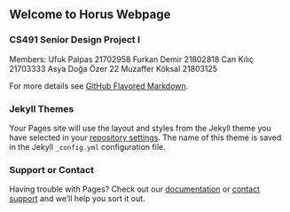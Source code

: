 ## Welcome to Horus Webpage 

### CS491 Senior Design Project I

Members: 
  Ufuk Palpas 21702958
  Furkan Demir 21802818
  Can Kılıç 21703333
  Asya Doğa Özer 22
  Muzaffer Köksal 21803125

For more details see [GitHub Flavored Markdown](https://guides.github.com/features/mastering-markdown/).

### Jekyll Themes

Your Pages site will use the layout and styles from the Jekyll theme you have selected in your [repository settings](https://github.com/ufukpalpas/Horus/settings/pages). The name of this theme is saved in the Jekyll `_config.yml` configuration file.

### Support or Contact

Having trouble with Pages? Check out our [documentation](https://docs.github.com/categories/github-pages-basics/) or [contact support](https://support.github.com/contact) and we’ll help you sort it out.

